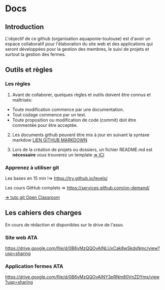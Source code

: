# Docs

## Introduction

L'objectif de ce github (organisation aquaponie-toulouse) est d'avoir un espace collaboratif pour l'élaboration du site web et des applications qui seront développées pour la gestion des membres, le suivi de projets et surtout la gestion des fermes.

## Outils et règles

### Les règles

1. Avant de collaborer, quelques règles et outils doivent être connus et maîtrisés:
  - Toute modification commence par une documentation.
  - Tout codage commence par un test.
  - Toute proposition ou modification de code (commit) doit être commentée pour être acceptée.

2. Les documents github peuvent être mis à jour en suivant la syntaxe markdow [LIEN GITHUB MARKDOWN](https://guides.github.com/features/mastering-markdown/)

3. Lors de la création de projets ou dossiers, un fichier README.md est <strong>nécessaire</strong> vous trouverez un template [=> ICI](https://gist.github.com/PurpleBooth/109311bb0361f32d87a2)

### Apprenez à utiliser git

Les bases en 15 min !=> https://try.github.io/levels/

Les cours GitHub complets => https://services.github.com/on-demand/

[=> tuto git Open Classroom](https://openclassrooms.com/courses/gerez-vos-codes-source-avec-git)

## Les cahiers des charges

En cours de rédaction et disponibles sur le drive de l'asso.

### Site web ATA

https://drive.google.com/file/d/0B6vMzQQOvAINLUxCak8wSkdsNmc/view?usp=sharing

### Application fermes ATA

https://drive.google.com/file/d/0B6vMzQQOvAINY3pRNm80VnZDYms/view?usp=sharing
